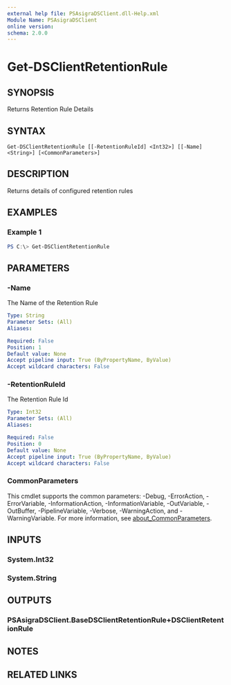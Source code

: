 ```yaml
---
external help file: PSAsigraDSClient.dll-Help.xml
Module Name: PSAsigraDSClient
online version:
schema: 2.0.0
---
```


# Get-DSClientRetentionRule

## SYNOPSIS
Returns Retention Rule Details

## SYNTAX

```
Get-DSClientRetentionRule [[-RetentionRuleId] <Int32>] [[-Name] <String>] [<CommonParameters>]
```

## DESCRIPTION
Returns details of configured retention rules

## EXAMPLES

### Example 1
```powershell
PS C:\> Get-DSClientRetentionRule
```


## PARAMETERS

### -Name
The Name of the Retention Rule

```yaml
Type: String
Parameter Sets: (All)
Aliases:

Required: False
Position: 1
Default value: None
Accept pipeline input: True (ByPropertyName, ByValue)
Accept wildcard characters: False
```

### -RetentionRuleId
The Retention Rule Id

```yaml
Type: Int32
Parameter Sets: (All)
Aliases:

Required: False
Position: 0
Default value: None
Accept pipeline input: True (ByPropertyName, ByValue)
Accept wildcard characters: False
```

### CommonParameters
This cmdlet supports the common parameters: -Debug, -ErrorAction, -ErrorVariable, -InformationAction, -InformationVariable, -OutVariable, -OutBuffer, -PipelineVariable, -Verbose, -WarningAction, and -WarningVariable. For more information, see [about_CommonParameters](http://go.microsoft.com/fwlink/?LinkID=113216).

## INPUTS

### System.Int32

### System.String

## OUTPUTS

### PSAsigraDSClient.BaseDSClientRetentionRule+DSClientRetentionRule

## NOTES

## RELATED LINKS
